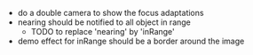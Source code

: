 - do a double camera to show the focus adaptations
- nearing should be notified to all object in range
  - TODO to replace 'nearing' by 'inRange'
- demo effect for inRange should be a border around the image
